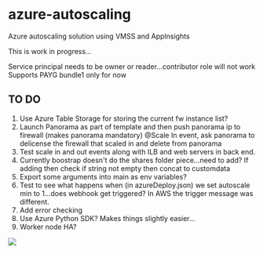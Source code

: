 # azure-autoscaling
Azure autoscaling solution using VMSS and AppInsights

This is work in progress...

Service principal needs to be owner or reader...contributor role will not work
Supports PAYG bundle1 only for now

## TO DO

 1. Use Azure Table Storage for storing the current fw instance list?
 2. Launch Panorama as part of template and then push panorama ip to firewall (makes panorama mandatory)
   @Scale In event, ask panorama to delicense the firewall that scaled in and delete from panorama
 3. Test scale in and out events along with ILB and web servers in back end.
 4. Currently boostrap doesn't do the shares folder piece...need to add?
 If adding then check if string not empty then concat to customdata
 5. Export some arguments into main as env variables? 
 6. Test to see what happens when (in azureDeploy.json) we set autoscale min to 1...does webhook get triggered?
    In AWS the trigger message was different.
 7. Add error checking
 8. Use Azure Python SDK? Makes things slightly easier...
 9. Worker node HA?


[<img src="http://azuredeploy.net/deploybutton.png"/>](https://portal.azure.com/#create/Microsoft.Template/uri/https%3A%2F%2Fraw.githubusercontent.com%2FPaloAltoNetworks%2Fazure-autoscaling%2Fmaster%2FazureDeploy.json)
